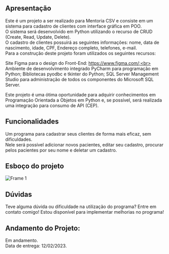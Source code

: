 ## Apresentação
Este é um projeto a ser realizado para Mentoria CSV e consiste em um sistema para cadastro de clientes com interface gráfica em POO.<br>
O sistema será desenvolvido em Python utilizando o recurso de CRUD (Create, Read, Update, Delete).<br>
O cadastro de clientes possuirá as seguintes informações: nome, data de nascimento, idade, CPF, Endereço completo, telefones, e-mail.<br>
Para a construção deste projeto foram utilizados os seguintes recursos:

Site Figma para o design do Front-End: https://www.figma.com/;<br>
Ambiente de desenvolvimento integrado PyCharm para programação em Python;
Bibliotecas pyodbc e tkinter do Python;
SQL Server Management Studio para administração de todos os componentes do Microsoft SQL Server.

Este projeto é uma ótima oportunidade para adquirir conhecimentos em Programação Orientada a Objetos em Python e, se possível, será realizada uma integração para consumo de API (CEP).

## Funcionalidades
Um programa para cadastrar seus clientes de forma mais eficaz, sem dificuldades.<br>
Nele será possível adicionar novos pacientes, editar seu cadastro, procurar pelos pacientes por seu nome e deletar um cadastro.

## Esboço do projeto
![Frame 1](https://user-images.githubusercontent.com/109561962/217059170-41f7c3f5-2725-4c56-8346-d577fe00f841.png)


## Dúvidas
Teve alguma dúvida ou dificuldade na utilização do programa? Entre em contato comigo!
Estou disponível para implementar melhorias no programa!

## Andamento do Projeto:
Em andamento.<br>
Data de entrega: 12/02/2023.
